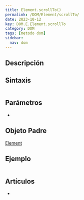 ```yaml
---
title: Element.scrollTo()
permalink: /DOM/Element/scrollTo/
date: 2023-10-12
key: DOM.E.Element.scrollTo
category: DOM
tags: [metodo dom]
sidebar:
  nav: dom
---
```


## Descripción


## Sintaxis


```javascript

```


## Parámetros

- 

## Objeto Padre


[Element](https://www.w3api.com/DOM/Element/)


## Ejemplo


```javascript

```


## Artículos

- 
